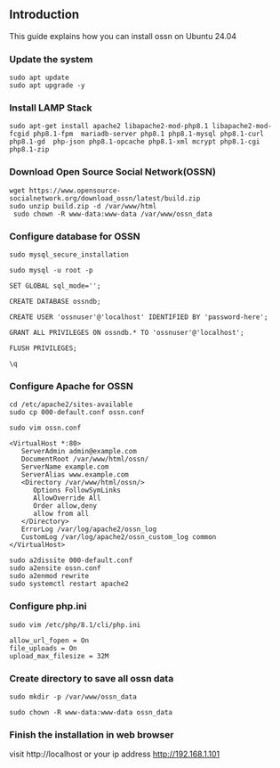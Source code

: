 ## Introduction

This guide explains how  you can install ossn on Ubuntu 24.04

### Update the system

```
sudo apt update  
sudo apt upgrade -y
```

### Install LAMP Stack

```
sudo apt-get install apache2 libapache2-mod-php8.1 libapache2-mod-fcgid php8.1-fpm  mariadb-server php8.1 php8.1-mysql php8.1-curl php8.1-gd  php-json php8.1-opcache php8.1-xml mcrypt php8.1-cgi  php8.1-zip
```

### Download Open Source Social Network(OSSN)

```
wget https://www.opensource-socialnetwork.org/download_ossn/latest/build.zip  
sudo unzip build.zip -d /var/www/html  
 sudo chown -R www-data:www-data /var/www/ossn_data
```

### Configure database for OSSN

```
sudo mysql_secure_installation
```

```
sudo mysql -u root -p
```

```
SET GLOBAL sql_mode='';
```

```
CREATE DATABASE ossndb;  
```

```
CREATE USER 'ossnuser'@'localhost' IDENTIFIED BY 'password-here';  
```

```
GRANT ALL PRIVILEGES ON ossndb.* TO 'ossnuser'@'localhost';
```

```
FLUSH PRIVILEGES;
```

```
\q
```
  
### Configure Apache for OSSN

```
cd /etc/apache2/sites-available  
sudo cp 000-default.conf ossn.conf
```

```
sudo vim ossn.conf
```

```
<VirtualHost *:80>
   ServerAdmin admin@example.com  
   DocumentRoot /var/www/html/ossn/  
   ServerName example.com  
   ServerAlias www.example.com  
   <Directory /var/www/html/ossn/> 
      Options FollowSymLinks  
      AllowOverride All  
      Order allow,deny  
      allow from all  
   </Directory>
   ErrorLog /var/log/apache2/ossn_log  
   CustomLog /var/log/apache2/ossn_custom_log common    
</VirtualHost>
```

```
sudo a2dissite 000-default.conf  
sudo a2ensite ossn.conf  
sudo a2enmod rewrite  
sudo systemctl restart apache2
```

### Configure php.ini

```
sudo vim /etc/php/8.1/cli/php.ini
```

```
allow_url_fopen = On  
file_uploads = On
upload_max_filesize = 32M
```
 
### Create directory to save all ossn data

```
sudo mkdir -p /var/www/ossn_data
```

```
sudo chown -R www-data:www-data ossn_data
```

### Finish the installation in web browser

visit http://localhost or your ip address http://192.168.1.101
